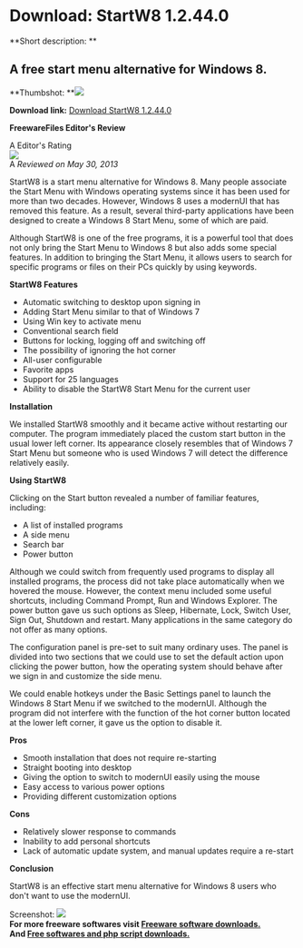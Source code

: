 # Download: StartW8 1.2.44.0

**Short description: **

## A free start menu alternative for Windows 8.

  
**Thumbshot: **![](http://www.freewarefiles.com/screenshot/startw8_md.jpg)   
  
**Download link:** [Download StartW8 1.2.44.0](http://freesoftwares.boysofts.com/StartW8_program_87720.html)  
  

**FreewareFiles Editor's Review**  
  

A Editor's Rating  
![](http://www.freewarefiles.com/images/rating/4.5.gif)  
A _Reviewed on May 30, 2013_  
  
StartW8 is a start menu alternative for Windows 8. Many people associate the
Start Menu with Windows operating systems since it has been used for more than
two decades. However, Windows 8 uses a modernUI that has removed this feature.
As a result, several third-party applications have been designed to create a
Windows 8 Start Menu, some of which are paid.

Although StartW8 is one of the free programs, it is a powerful tool that does
not only bring the Start Menu to Windows 8 but also adds some special
features. In addition to bringing the Start Menu, it allows users to search
for specific programs or files on their PCs quickly by using keywords.

**StartW8 Features**

  * Automatic switching to desktop upon signing in 
  * Adding Start Menu similar to that of Windows 7 
  * Using Win key to activate menu 
  * Conventional search field 
  * Buttons for locking, logging off and switching off 
  * The possibility of ignoring the hot corner 
  * All-user configurable 
  * Favorite apps 
  * Support for 25 languages 
  * Ability to disable the StartW8 Start Menu for the current user 

**Installation**

We installed StartW8 smoothly and it became active without restarting our
computer. The program immediately placed the custom start button in the usual
lower left corner. Its appearance closely resembles that of Windows 7 Start
Menu but someone who is used Windows 7 will detect the difference relatively
easily.

**Using StartW8**

Clicking on the Start button revealed a number of familiar features,
including:

  * A list of installed programs 
  * A side menu 
  * Search bar 
  * Power button 

Although we could switch from frequently used programs to display all
installed programs, the process did not take place automatically when we
hovered the mouse. However, the context menu included some useful shortcuts,
including Command Prompt, Run and Windows Explorer. The power button gave us
such options as Sleep, Hibernate, Lock, Switch User, Sign Out, Shutdown and
restart. Many applications in the same category do not offer as many options.

The configuration panel is pre-set to suit many ordinary uses. The panel is
divided into two sections that we could use to set the default action upon
clicking the power button, how the operating system should behave after we
sign in and customize the side menu.

We could enable hotkeys under the Basic Settings panel to launch the Windows 8
Start Menu if we switched to the modernUI. Although the program did not
interfere with the function of the hot corner button located at the lower left
corner, it gave us the option to disable it.

**Pros**

  * Smooth installation that does not require re-starting 
  * Straight booting into desktop 
  * Giving the option to switch to modernUI easily using the mouse 
  * Easy access to various power options 
  * Providing different customization options 

**Cons**

  * Relatively slower response to commands 
  * Inability to add personal shortcuts 
  * Lack of automatic update system, and manual updates require a re-start 

**Conclusion**

StartW8 is an effective start menu alternative for Windows 8 users who don't
want to use the modernUI.

  
  
Screenshot: ![](http://www.freewarefiles.com/screenshot/startw8.jpg)  
**For more freeware softwares visit [Freeware software downloads.](http://freesoftwares.boysofts.com/)**   
**And [Free softwares and php script downloads.](http://www.boysofts.com/)**

